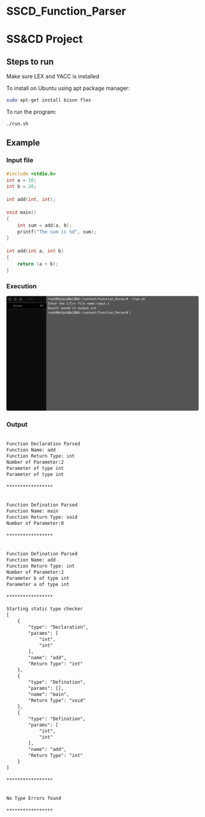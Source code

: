 # SSCD_Function_Parser
# SS&CD Project

## Steps to run
Make sure LEX and YACC is installed

To install on Ubuntu using apt package manager:
```sh
sudo apt-get install bison flex
```

To run the program:
```sh
./run.sh
```

## Example
### Input file
```c
#include <stdio.h>
int a = 10;
int b = 20;

int add(int, int);

void main()
{
    int sum = add(a, b);
    printf("The sum is %d", sum);
}

int add(int a, int b)
{
    return (a + b);
}
```
### Execution
![Execution Terminal](https://github.com/rottiakash/SSCD_Function_Parser/raw/master/markdown/Screen%20Shot%202020-04-09%20at%2012.48.47.png "Execution Terminal")
### Output
```

Function Declaration Parsed
Function Name: add
Function Return Type: int
Number of Parameter:2
Parameter of type int
Parameter of type int

*****************


Function Defination Parsed
Function Name: main
Function Return Type: void
Number of Parameter:0

*****************


Function Defination Parsed
Function Name: add
Function Return Type: int
Number of Parameter:2
Parameter b of type int
Parameter a of type int

*****************

Starting static type checker
[
    {
        "type": "Declaration",
        "params": [
            "int",
            "int"
        ],
        "name": "add",
        "Return Type": "int"
    },
    {
        "type": "Defination",
        "params": [],
        "name": "main",
        "Return Type": "void"
    },
    {
        "type": "Defination",
        "params": [
            "int",
            "int"
        ],
        "name": "add",
        "Return Type": "int"
    }
]

*****************


No Type Errors found

*****************
```
